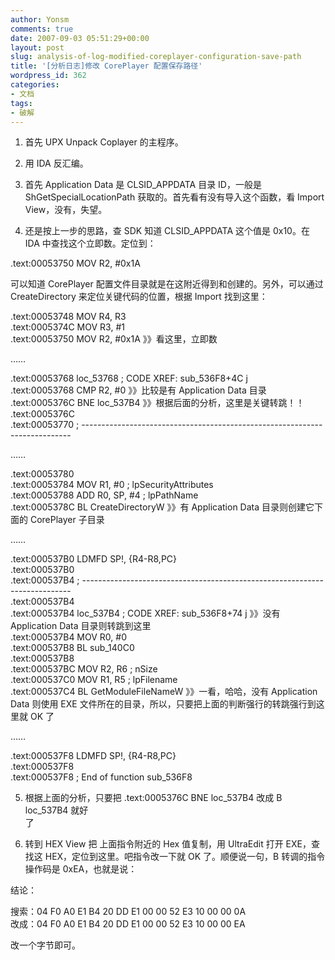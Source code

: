 ```yaml
---
author: Yonsm
comments: true
date: 2007-09-03 05:51:29+00:00
layout: post
slug: analysis-of-log-modified-coreplayer-configuration-save-path
title: '[分析日志]修改 CorePlayer 配置保存路径'
wordpress_id: 362
categories:
- 文档
tags:
- 破解
---
```


1. 首先 UPX Unpack Coplayer 的主程序。  
  
2. 用 IDA 反汇编。  
  
3. 首先 Application Data 是 CLSID_APPDATA 目录 ID，一般是 ShGetSpecialLocationPath 获取的。首先看有没有导入这个函数，看 Import View，没有，失望。  
  
4. 还是按上一步的思路，查 SDK 知道 CLSID_APPDATA 这个值是 0x10。在 IDA 中查找这个立即数。定位到：<!-- more -->  
  
  
.text:00053750                 MOV     R2, #0x1A  
  
  
  可以知道 CorePlayer 配置文件目录就是在这附近得到和创建的。另外，可以通过 CreateDirectory 来定位关键代码的位置，根据 Import 找到这里：  
  
  
.text:00053748                 MOV     R4, R3  
.text:0005374C                 MOV     R3, #1  
.text:00053750                 MOV     R2, #0x1A 》》看这里，立即数  
  
……  
  
.text:00053768 loc_53768                               ; CODE XREF: sub_536F8+4C j  
.text:00053768                 CMP     R2, #0  》》比较是有 Application Data 目录  
.text:0005376C                 BNE     loc_537B4  》》根据后面的分析，这里是关键转跳！！  
.text:0005376C  
.text:00053770 ; ---------------------------------------------------------------------------  
  
……  
  
.text:00053780  
.text:00053784                 MOV     R1, #0          ; lpSecurityAttributes  
.text:00053788                 ADD     R0, SP, #4      ; lpPathName  
.text:0005378C                 BL      CreateDirectoryW  》》有 Application Data 目录则创建它下面的 CorePlayer 子目录  
  
……  
  
.text:000537B0                 LDMFD   SP!, {R4-R8,PC}  
.text:000537B0  
.text:000537B4 ; ---------------------------------------------------------------------------  
.text:000537B4  
.text:000537B4 loc_537B4                               ; CODE XREF: sub_536F8+74 j  》》没有 Application Data 目录则转跳到这里  
.text:000537B4                 MOV     R0, #0  
.text:000537B8                 BL      sub_140C0  
.text:000537B8  
.text:000537BC                 MOV     R2, R6          ; nSize  
.text:000537C0                 MOV     R1, R5          ; lpFilename  
.text:000537C4                 BL      GetModuleFileNameW  》》一看，哈哈，没有 Application Data 则使用 EXE 文件所在的目录，所以，只要把上面的判断强行的转跳强行到这里就 OK 了  
  
……  
  
.text:000537F8                 LDMFD   SP!, {R4-R8,PC}  
.text:000537F8  
.text:000537F8 ; End of function sub_536F8  
  
  
5. 根据上面的分析，只要把 .text:0005376C                 BNE     loc_537B4 改成 B     loc_537B4 就好  
了  
  
6. 转到 HEX View 把 上面指令附近的 Hex 值复制，用 UltraEdit 打开 EXE，查找这 HEX，定位到这里。吧指令改一下就 OK 了。顺便说一句，B 转调的指令操作码是 0xEA，也就是说：  
  
结论：  
  
搜索：04 F0 A0 E1 B4 20 DD E1  00 00 52 E3 10 00 00 0A  
改成：04 F0 A0 E1 B4 20 DD E1  00 00 52 E3 10 00 00 EA  
  
改一个字节即可。  


